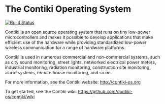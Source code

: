 The Contiki Operating System
============================

[![Build Status](https://travis-ci.org/sics-iot/contiki-test.svg?branch=master)](https://travis-ci.org/sics-iot/contiki-test/branches)

Contiki is an open source operating system that runs on tiny low-power
microcontrollers and makes it possible to develop applications that
make efficient use of the hardware while providing standardized
low-power wireless communication for a range of hardware platforms.

Contiki is used in numerous commercial and non-commercial systems,
such as city sound monitoring, street lights, networked electrical
power meters, industrial monitoring, radiation monitoring,
construction site monitoring, alarm systems, remote house monitoring,
and so on.

For more information, see the Contiki website: http://contiki-os.org

To get started, see the Contiki wiki: https://github.com/contiki-os/contiki/wiki

